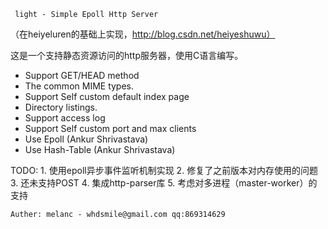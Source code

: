      light - Simple Epoll Http Server

（在heiyeluren的基础上实现，http://blog.csdn.net/heiyeshuwu）

这是一个支持静态资源访问的http服务器，使用C语言编写。
  
  *  Support GET/HEAD method
  *  The common MIME types.
  *  Support Self custom default index page
  *  Directory listings.
  *  Support access log
  *  Support Self custom port and max clients
  *  Use Epoll (Ankur Shrivastava)
  *  Use Hash-Table (Ankur Shrivastava)
  

TODO:
	1. 使用epoll异步事件监听机制实现
	2. 修复了之前版本对内存使用的问题
	3. 还未支持POST
	4. 集成http-parser库
	5. 考虑对多进程（master-worker）的支持

	Auther: melanc - whdsmile@gmail.com qq:869314629
